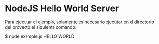 # NodeJS Hello World Server

Para ejecutar el ejemplo, solamente es necesario ejecutar en el directorio del proyecto el siguiente comando:

$ node example.js
HELLO WORLD

